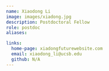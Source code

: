 ```yaml
---
name: Xiaodong Li
image: images/xiadong.jpg
description: Postdoctoral Fellow
role: postdoc
aliases:

links:
  home-page: xiadongfuturewebsite.com
  email: xiaodong_li@ucsb.edu
  github: N/A
---
```



